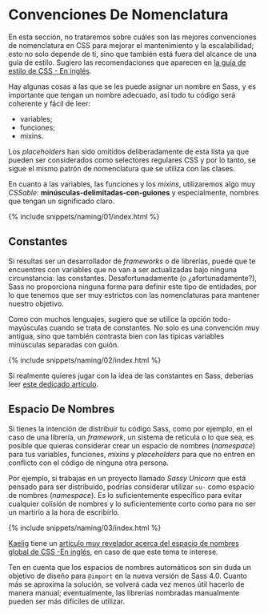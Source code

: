 
# Convenciones De Nomenclatura

En esta sección, no trataremos sobre cuáles son las mejores convenciones de nomenclatura en CSS para mejorar el mantenimiento y la escalabilidad; esto no solo depende de tí, sino que también está fuera del alcance de una guía de estilo. Sugiero las recomendaciones que aparecen en [la guía de estilo de CSS - En inglés](https://cssguidelin.es/#naming-conventions).

Hay algunas cosas a las que se les puede asignar un nombre en Sass, y es importante que tengan un nombre adecuado, así todo tu código será coherente y fácil de leer:

* variables;
* funciones;
* mixins.

Los *placeholders* han sido omitidos deliberadamente de esta lista ya que pueden ser considerados como selectores regulares CSS y por lo tanto, se sigue el mismo patrón de nomenclatura que se utiliza con las clases.

En cuanto a las variables, las funciones y los *mixins*, utilizaremos algo muy *CSSable*: **minúsculas-delimitadas-con-guiones** y especialmente, nombres que tengan un significado claro.

{% include snippets/naming/01/index.html %}

## Constantes

Si resultas ser un desarrollador de *frameworks* o de librerías, puede que te encuentres con variables que no van a ser actualizadas bajo ninguna circunstancia: las constantes. Desafortunadamente (o ¿afortunadamente?), Sass no proporciona ninguna forma para definir este tipo de entidades, por lo que tenemos que ser muy estrictos con las nomenclaturas para mantener nuestro objetivo.

Como con muchos lenguajes, sugiero que se utilice la opción todo-mayúsculas cuando se trata de constantes. No solo es una convención muy antigua, sino que también contrasta bien con las típicas variables minúsculas separadas con guión.

{% include snippets/naming/02/index.html %}

Si realmente quieres jugar con la idea de las constantes en Sass, deberías leer [este dedicado artículo](https://www.sitepoint.com/dealing-constants-sass/).

## Espacio De Nombres

Si tienes la intención de distribuir tu código Sass, como por ejemplo, en el caso de una librería, un *framework*, un sistema de retícula o lo que sea, es posible que quieras considerar crear un espacio de nombres (*namespace*) para tus variables, funciones, *mixins* y *placeholders* para que no entren en conflicto con el código de ninguna otra persona.

Por ejemplo, si trabajas en un proyecto llamado *Sassy Unicorn* que está pensado para ser distribuido, podrías considerar utilizar `su-` como espacio de nombres (*namespace*). Es lo suficientemente específico para evitar cualquier colisión de nombres y lo suficientemente corto como para no ser un martirio a la hora de escribirlo.

{% include snippets/naming/03/index.html %}

[Kaelig](https://kaelig.fr) tiene un [artículo muy revelador acerca del espacio de nombres global de CSS -En inglés](https://blog.kaelig.fr/post/44554267597/please-respect-the-global-css-namespace), en caso de que este tema te interese.

<div class="note">
  <p>Ten en cuenta que los espacios de nombres automáticos son sin duda un objetivo de diseño para <code>@import</code> en la nueva versión de Sass 4.0. Cuanto más se aproxima la solución, se volverá cada vez menos útil hacerlo de manera manual; eventualmente, las librerías nombradas manualmente pueden ser más difíciles de utilizar.</p>
</div>
